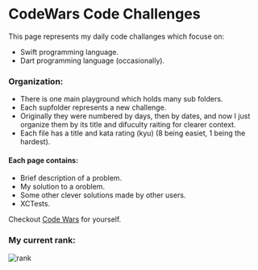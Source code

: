 # CodeWars Code Challenges

This page represents my daily code challanges which focuse on:

  - Swift programming language.
  - Dart programming language (occasionally).

### Organization:


  - There is one main playground which holds many sub folders.
  - Each supfolder represents a new challenge.
  - Originally they were numbered by days, then by dates, and now I just organize them by its title and difuculty raiting for clearer context.
  - Each file has a title and kata rating (kyu) (8 being easiet, 1 being the hardest).
  

 #### Each page contains:
  - Brief description of a problem.
  - My solution to a oroblem.
  - Some other clever solutions made by other users.
  - XCTests.
  
Checkout [Code Wars](http://codewars.com) for yourself.

### My current rank:
![rank](https://www.codewars.com/users/xwrobelekx/badges/large)
